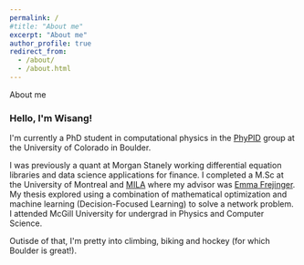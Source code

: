 ```yaml
---
permalink: /
#title: "About me"
excerpt: "About me"
author_profile: true
redirect_from: 
  - /about/
  - /about.html
---
```

About me

### Hello, I'm Wisang! 

I'm currently a PhD student in computational physics in the [PhyPID](https://phypid.org/) group at the University of Colorado in Boulder. 

I was previously a quant at Morgan Stanely working differential equation libraries and data science applications for finance. I completed a M.Sc at the University of Montreal and [MILA](https://mila.quebec/en) where my advisor was [Emma Frejinger](https://www.emmafrejinger.org/). My thesis explored using a combination of mathematical optimization and machine learning (Decision-Focused Learning) to solve a network problem. I attended McGill University for undergrad in Physics and Computer Science.

Outisde of that, I'm pretty into climbing, biking and hockey (for which Boulder is great!). 
